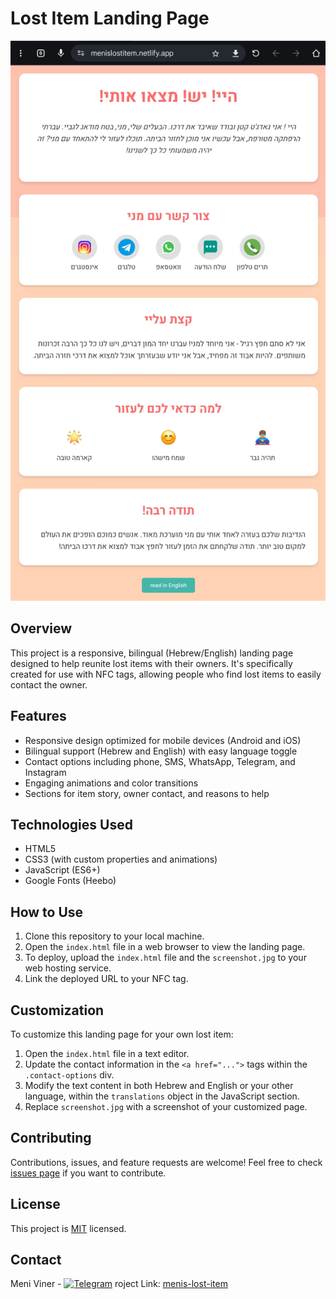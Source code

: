 # Lost Item Landing Page

![Lost Item Landing Page Screenshot](Screenshot.jpg)

## Overview

This project is a responsive, bilingual (Hebrew/English) landing page designed to help reunite lost items with their owners. It's specifically created for use with NFC tags, allowing people who find lost items to easily contact the owner.

## Features

- Responsive design optimized for mobile devices (Android and iOS)
- Bilingual support (Hebrew and English) with easy language toggle
- Contact options including phone, SMS, WhatsApp, Telegram, and Instagram
- Engaging animations and color transitions
- Sections for item story, owner contact, and reasons to help

## Technologies Used

- HTML5
- CSS3 (with custom properties and animations)
- JavaScript (ES6+)
- Google Fonts (Heebo)

## How to Use

1. Clone this repository to your local machine.
2. Open the `index.html` file in a web browser to view the landing page.
3. To deploy, upload the `index.html` file and the `screenshot.jpg` to your web hosting service.
4. Link the deployed URL to your NFC tag.

## Customization

To customize this landing page for your own lost item:

1. Open the `index.html` file in a text editor.
2. Update the contact information in the `<a href="...">` tags within the `.contact-options` div.
3. Modify the text content in both Hebrew and English or your other language, within the `translations` object in the JavaScript section.
4. Replace `screenshot.jpg` with a screenshot of your customized page.

## Contributing

Contributions, issues, and feature requests are welcome! Feel free to check [issues page](https://github.com/meniviner/lost-item-landing-page/issues) if you want to contribute.

## License

This project is [MIT](https://choosealicense.com/licenses/mit/) licensed.

## Contact

Meni Viner - [![Telegram](https://img.icons8.com/color/48/000000/telegram-app.png)](https://t.me/meniviner)
roject Link: [menis-lost-item](https://menislostitem.netlify.app/)
